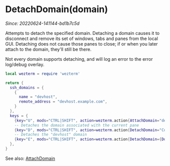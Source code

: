 # DetachDomain(domain)

*Since: 20220624-141144-bd1b7c5d*

Attempts to detach the specified domain.  Detaching a domain causes
it to disconnect and remove its set of windows, tabs and panes from
the local GUI.  Detaching does not cause those panes to close; if or
when you later attach to the domain, they'll still be there.

Not every domain supports detaching, and will log an error to the
error log/debug overlay.

```lua
local wezterm = require 'wezterm'

return {
  ssh_domains = {
    {
      name = "devhost",
      remote_address = "devhost.example.com",
    }
  },
  keys = {
    {key="U", mods="CTRL|SHIFT", action=wezterm.action{AttachDomain="devhost"}},
    -- Detaches the domain associated with the current pane
    {key="D", mods="CTRL|SHIFT", action=wezterm.action{DetachDomain="CurrentPaneDomain"}},
    -- Detaches the "devhost" domain
    {key="E", mods="CTRL|SHIFT", action=wezterm.action{DetachDomain={DomainName="devhost"}}},
  },
}

```

See also: [AttachDomain](AttachDomain.md)
